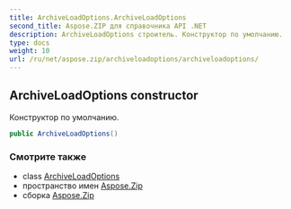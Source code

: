 ```yaml
---
title: ArchiveLoadOptions.ArchiveLoadOptions
second_title: Aspose.ZIP для справочника API .NET
description: ArchiveLoadOptions строитель. Конструктор по умолчанию.
type: docs
weight: 10
url: /ru/net/aspose.zip/archiveloadoptions/archiveloadoptions/
---
```

## ArchiveLoadOptions constructor

Конструктор по умолчанию.

```csharp
public ArchiveLoadOptions()
```

### Смотрите также

* class [ArchiveLoadOptions](../)
* пространство имен [Aspose.Zip](../../archiveloadoptions/)
* сборка [Aspose.Zip](../../../)



